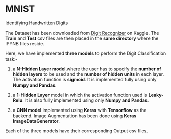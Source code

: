 # MNIST
 Identifying Handwritten Digits

 The Dataset has been downloaded from [Digit Recognizer](https://www.kaggle.com/c/3004/download-all) on Kaggle. The **Train** and **Test** csv files are then placed in the **same directory** where the IPYNB files reside.
 
 Here, we have implemented **three models** to perform the Digit Classification task:-

1. a **N-Hidden Layer model**,where the user has to specify the **number of hidden layers** to be used and the **number of hidden units** in each layer. The activation function is **sigmoid**. It is implemented fully using only **Numpy and Pandas**.

2. a **1-Hidden Layer** model in which the activation function used is **Leaky-Relu**. It is also fully implemented using only **Numpy and Pandas**.

3. a **CNN model** implemented using **Keras** with **Tensorflow** as the backend. Image Augmentation has been done using **Keras ImageDataGenerator**.

Each of the three models have their corresponding Output csv files.
